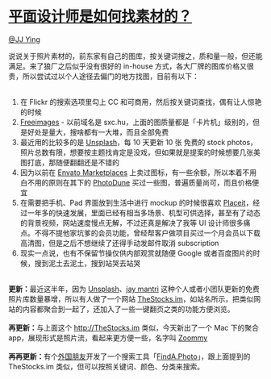 
#  [平面设计师是如何找素材的？](https://zhihu.com/questions/23914832)



[@JJ Ying](https://zhihu.com/people/40c10b307e4222fe5115c37013992ff1)

说说关于照片素材的，前东家有自己的图库，按关键词搜之，质和量一般，但还能满足。来了狼厂之后似乎没有很好的 in-house 方式，各大厂牌的图库价格又很贵，所以尝试过以个人途径去偏门的地方找图，目前有以下：<br><br><ol><li>在 Flickr 的搜索选项里勾上 CC 和可商用，然后按关键词查找，偶有让人惊艳的时候<br></li><li><a href="http://link.zhihu.com/?target=http%3A//www.freeimages.com/" class=" wrap external" target="_blank" rel="nofollow noreferrer">Freeimages<i class="icon-external"></i></a> - 以前域名是 sxc.hu，上面的图质量都是「卡片机」级别的，但是好处是量大，搜啥都有一大堆，而且全部免费<br></li><li>最近用的比较多的是 <a href="http://link.zhihu.com/?target=http%3A//unsplash.com/" class=" wrap external" target="_blank" rel="nofollow noreferrer">Unsplash<i class="icon-external"></i></a>，每 10 天更新 10 张 免费的 stock photos，照片总数有限，想要按主题找肯定是没戏，但如果就是提案的时候想要几张美图打底，那随便翻翻还是不错的<br></li><li>因为以前在 <a href="http://link.zhihu.com/?target=http%3A//envatomarketplaces.com/" class=" wrap external" target="_blank" rel="nofollow noreferrer">Envato Marketplaces<i class="icon-external"></i></a> 上卖过图标，有一些余额，所以本着不用白不用的原则在其下的 <a href="http://link.zhihu.com/?target=http%3A//photodune.net/%3Fosr%3Dtn%26sso" class=" wrap external" target="_blank" rel="nofollow noreferrer">PhotoDune<i class="icon-external"></i></a> 买过一些图，普遍质量尚可，而且价格便宜<br></li><li>在需要把手机、Pad 界面放到生活中进行 mockup 的时候很喜欢 <a href="http://link.zhihu.com/?target=http%3A//placeit.net/" class=" wrap external" target="_blank" rel="nofollow noreferrer">Placeit<i class="icon-external"></i></a>，经过一年多的快速发展，里面已经有相当多场景、机型可供选择，甚至有了动态的背景视频，网站速度慢点无解，不过还真是解决了我等 UI 设计师很多痛点。不得不提他家坑爹的会员功能，曾经帮客户做项目买过一个月会员以下载高清图，但是之后不想继续了还得手动发邮件取消 subscription<br></li><li>现实一点说，也有不保留节操仅供内部观赏就随便 Google 或者百度图片的时候，搜到泥土去泥土，搜到站哭去站哭<br></li></ol><br><b>更新：</b>最近这半年，因为 <a href="http://link.zhihu.com/?target=http%3A//unsplash.com/" class=" wrap external" target="_blank" rel="nofollow noreferrer">Unsplash<i class="icon-external"></i></a>、<a href="http://link.zhihu.com/?target=http%3A//jaymantri.com/" class=" wrap external" target="_blank" rel="nofollow noreferrer">jay mantri<i class="icon-external"></i></a> 这种个人或者小团队更新的免费照片库数量暴增，所以有人做了一个网站 <a href="http://link.zhihu.com/?target=http%3A//thestocks.im/" class=" wrap external" target="_blank" rel="nofollow noreferrer">TheStocks.im<i class="icon-external"></i></a>，如站名所示，把类似网站的内容都聚合到一起了，还加入了一些一键翻页之类的功能方便浏览。<br><br><b>再更新：</b>与上面这个 <a href="http://link.zhihu.com/?target=http%3A//TheStocks.im" class=" external" target="_blank" rel="nofollow noreferrer"><span class="invisible">http://</span><span class="visible">TheStocks.im</span><span class="invisible"></span><i class="icon-external"></i></a> 类似，今天新出了一个 Mac 下的聚合 app，展现形式是照片流，看起来更方便一些，名字叫 <a href="http://link.zhihu.com/?target=http%3A//zoommyapp.com/" class=" wrap external" target="_blank" rel="nofollow noreferrer">Zoommy<i class="icon-external"></i></a><br><br><b>再再更新：</b>有个<a href="http://link.zhihu.com/?target=http%3A//twitter.com/dvyio" class=" wrap external" target="_blank" rel="nofollow noreferrer">外国朋友<i class="icon-external"></i></a>开发了一个搜索工具「<a href="http://link.zhihu.com/?target=http%3A//finda.photo/" class=" wrap external" target="_blank" rel="nofollow noreferrer">FindA.Photo<i class="icon-external"></i></a>」，跟上面提到的 TheStocks.im 类似，但可以按照关键词、颜色、分类来搜索。